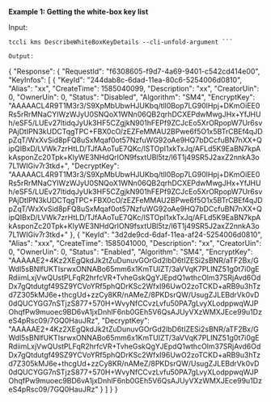 **Example 1: Getting the white-box key list**



Input: 

```
tccli kms DescribeWhiteBoxKeyDetails --cli-unfold-argument ```

Output: 
```
{
    "Response": {
        "RequestId": "f6308605-f9d7-4a69-9401-c542cd414e00",
        "KeyInfos": [
            {
                "KeyId": "244dab8c-6dad-11ea-80c6-5254006d0810",
                "Alias": "xx",
                "CreateTime": 1585040099,
                "Description": "xx",
                "CreatorUin": 0,
                "OwnerUin": 0,
                "Status": "Disabled",
                "Algorithm": "SM4",
                "EncryptKey": "AAAAACL4R9T1M3r3/S9XpMbUbwHJUKbq/tll0Bop7LG90lHpj+DKmOiEE0Rs5rRrMNaCYIWzWJyU0SNQoX1WNn06QB2qrhDCXEPdwMwgJHx+YfJHUh/eSF5/LUEv27ltidqJyUk3HF5CZgjkN901hFEPf9ZCJcEo5XrORpopW7Ur6svPAjDtIPN3kUDCTqgTPC+FBX0cO/zEZFeMMAU2BPwe6f5O1x5BTrCBEf4qJDpZqT/WxXvSid8pFQ8uSxMqaf0ot57NzfuWG92oAe9HQ7bDCcfuBN7nXX+QipQIBxD/LVWk7zrHtLD/TJfAAoTuE7QKc/lSTOpI1xkTxJq/AFLd5K9EaBN7kpAkAsponZc20Tpk+KlyWE3NHdQrION9fsxtUBl5tz/l6T1j49SR5J2axZ2nnkA3o7L1WIGiv7r3tkd+",
                "DecryptKey": "AAAAACL4R9T1M3r3/S9XpMbUbwHJUKbq/tll0Bop7LG90lHpj+DKmOiEE0Rs5rRrMNaCYIWzWJyU0SNQoX1WNn06QB2qrhDCXEPdwMwgJHx+YfJHUh/eSF5/LUEv27ltidqJyUk3HF5CZgjkN901hFEPf9ZCJcEo5XrORpopW7Ur6svPAjDtIPN3kUDCTqgTPC+FBX0cO/zEZFeMMAU2BPwe6f5O1x5BTrCBEf4qJDpZqT/WxXvSid8pFQ8uSxMqaf0ot57NzfuWG92oAe9HQ7bDCcfuBN7nXX+QipQIBxD/LVWk7zrHtLD/TJfAAoTuE7QKc/lSTOpI1xkTxJq/AFLd5K9EaBN7kpAkAsponZc20Tpk+KlyWE3NHdQrION9fsxtUBl5tz/l6T1j49SR5J2axZ2nnkA3o7L1WIGiv7r3tkd+"
            },
            {
                "KeyId": "3d2de9cd-6daf-11ea-af24-5254006d0810",
                "Alias": "xxx",
                "CreateTime": 1585041000,
                "Description": "xx",
                "CreatorUin": 0,
                "OwnerUin": 0,
                "Status": "Enabled",
                "Algorithm": "SM4",
                "EncryptKey": "AAAAAE2+4Kz2XEgQkdJk2tZuDunuvGOrGd2lbD6tIZESi2sBNR/aTF2Bx/GWdl5sBNlfUKTIsrwxONNABo65mm6x1KmTUIZT/3aVVqK7PLINZ51g0t7i0gERdiimLxjVwQUstPLFqR2hrfcVR+TvheGskQgYJEpdQ1wthcOlm37SRjAvd6OdDx7gQtdutgf49SZ9YCVoYRf5phQDrKSc2WfxI96UwO2zoTCKD+aRB9u3hTzd7Z305kMJ6e+thcgUd+zzCy8KR/nAMeZ/8PKDsrQW/UsugZJLEBdrVk0vD0dQUCYGG7nSTjzS877+570H+WvyNfCCvzLvfu50PA7gLvyXLodppwqWJPOhqfPw9muoec9BD6vA1jxDnhlF6nb0GEh5V6QsAJUyVXzWMXJEce99u1DzeS4pRsc09/7GQ0HauJRz",
                "DecryptKey": "AAAAAE2+4Kz2XEgQkdJk2tZuDunuvGOrGd2lbD6tIZESi2sBNR/aTF2Bx/GWdl5sBNlfUKTIsrwxONNABo65mm6x1KmTUIZT/3aVVqK7PLINZ51g0t7i0gERdiimLxjVwQUstPLFqR2hrfcVR+TvheGskQgYJEpdQ1wthcOlm37SRjAvd6OdDx7gQtdutgf49SZ9YCVoYRf5phQDrKSc2WfxI96UwO2zoTCKD+aRB9u3hTzd7Z305kMJ6e+thcgUd+zzCy8KR/nAMeZ/8PKDsrQW/UsugZJLEBdrVk0vD0dQUCYGG7nSTjzS877+570H+WvyNfCCvzLvfu50PA7gLvyXLodppwqWJPOhqfPw9muoec9BD6vA1jxDnhlF6nb0GEh5V6QsAJUyVXzWMXJEce99u1DzeS4pRsc09/7GQ0HauJRz"
            }
        ]
    }
}
```

